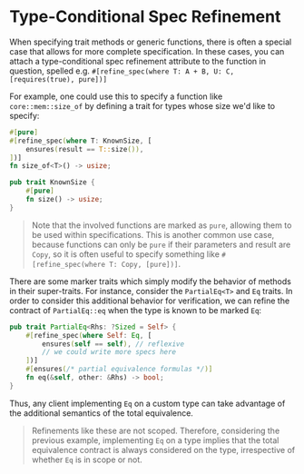 # Type-Conditional Spec Refinement

When specifying trait methods or generic functions, there is often a special case that allows for more complete specification. In these cases, you can attach a type-conditional spec refinement attribute to the function in question, spelled e.g. `#[refine_spec(where T: A + B, U: C, [requires(true), pure])]`

For example, one could use this to specify a function like `core::mem::size_of` by defining a trait for types whose size we'd like to specify:

```rust
#[pure]
#[refine_spec(where T: KnownSize, [
    ensures(result == T::size()),
])]
fn size_of<T>() -> usize;

pub trait KnownSize {
    #[pure]
    fn size() -> usize;
}
```

> Note that the involved functions are marked as `pure`, allowing them to be used within specifications. This is another common use case, because functions can only be `pure` if their parameters and result are `Copy`, so it is often useful to specify something like `#[refine_spec(where T: Copy, [pure])]`.

There are some marker traits which simply modify the behavior of methods in their super-traits. For instance, consider the `PartialEq<T>` and `Eq` traits. In order to consider this additional behavior for verification, we can refine the contract of `PartialEq::eq` when the type is known to be marked `Eq`:

```rust
pub trait PartialEq<Rhs: ?Sized = Self> {
    #[refine_spec(where Self: Eq, [
        ensures(self == self), // reflexive
        // we could write more specs here
    ])]
    #[ensures(/* partial equivalence formulas */)]
    fn eq(&self, other: &Rhs) -> bool;
}
```

Thus, any client implementing `Eq` on a custom type can take advantage of the additional semantics of the total equivalence.

> Refinements like these are not scoped. Therefore, considering the previous example, implementing `Eq` on a type implies that the total equivalence contract is always considered on the type, irrespective of whether `Eq` is in scope or not.
